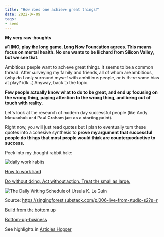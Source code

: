 ```yaml
---
title: "How does one achieve great things?"
date: 2022-04-09
tags:
- seed
---
```

**My very raw thoughts**

**#1 IMO, play the long game. Long Now Foundation agrees. This means focus on mental health. No one wants to be Richard from Silicon Valley, but we see that.** 

Ambitious people want to achieve great things. It seems to be a common thread. After surveying my family and friends, all of whom are ambitious, (why do I only surround myself with ambitious people, or is there some bias at play? idk...) Anyway, back to the topic. 

**Few people actually know what to do to be great, and end up focusing on the wrong thing, paying attention to the wrong thing, and being out of touch with reality.** 

Let's look at the research of modern day successful people (like Andy Matuschak and Paul Graham just as a starting point).

Right now, you will just read quotes but I plan to eventually turn these quotes into a cohesive synthesis to **prove my argument that successful people do things that most people would think are counterproductive to success.** 

Peek into my thought rabbit hole:

![daily work habits](/images/daily%20work%20habits.png)

[How to work hard](/notes/How%20to%20work%20hard.md)

[Do without doing. Act without action. Treat the small as large.](/notes/Do%20without%20doing.%20Act%20without%20action.%20Treat%20the%20small%20as%20large..md)

![The Daily Writing Schedule of Ursula K. Le Guin](/images/The%20Daily%20Writing%20Schedule%20of%20Ursula%20K.%20Le%20Guin.png)

Source: https://singingforest.substack.com/p/006-live-from-studio-s2?s=r

[Build from the bottom up](/images/Build%20from%20the%20bottom%20up.png)

[Bottom-up-business](https://ungated.media/article/bottom-up-business/?curius=1599)

See highlights in [Articles Hopper](/notes/Articles%20Hopper.md)







